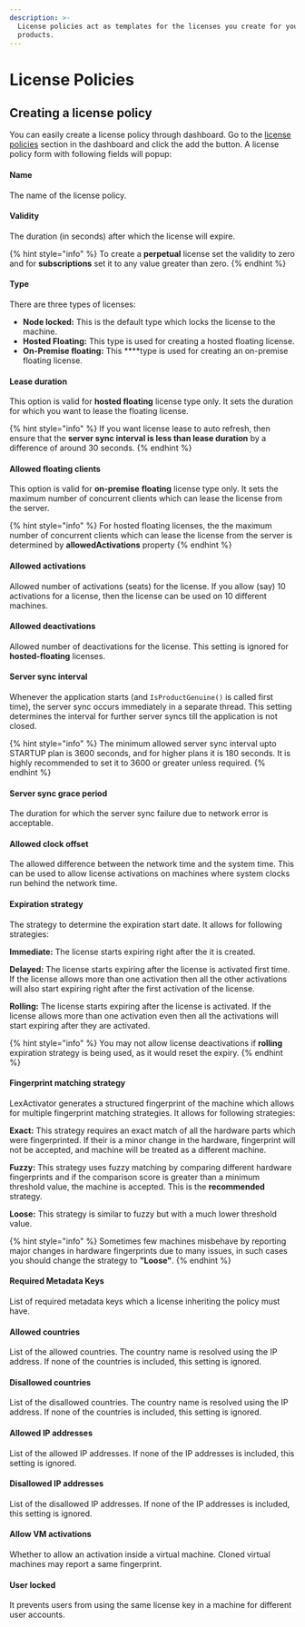 ```yaml
---
description: >-
  License policies act as templates for the licenses you create for your
  products.
---
```


# License Policies

## Creating a license policy

You can easily create a license policy through dashboard. Go to the [license policies](https://app.cryptlex.com/license-policies) section in the dashboard and click the add the button. A license policy form with following fields will popup: 

#### Name

The name of the license policy.

#### Validity

The duration \(in seconds\) after which the license will expire.

{% hint style="info" %}
To create a **perpetual** license set the validity to zero and for **subscriptions** set it to any value greater than zero.
{% endhint %}

#### Type

There are three types of licenses:

* **Node locked:** This is the default type which locks the license to the machine.
* **Hosted Floating:** This type is used for creating a hosted floating license.
* **On-Premise floating:** This ****type is used for creating an on-premise floating license.

#### Lease duration

This option is valid for **hosted floating** license type only. It sets the duration for which you want to lease the floating license.

{% hint style="info" %}
If you want license lease to auto refresh, then ensure that the **server sync interval is less than lease duration** by a difference of around 30 seconds.
{% endhint %}

#### Allowed floating clients

This option is valid for **on-premise** **floating** license type only. It sets the maximum number of concurrent clients which can lease the license from the server.

{% hint style="info" %}
For hosted floating licenses, the the maximum number of concurrent clients which can lease the license from the server is determined by **allowedActivations** property
{% endhint %}

#### Allowed activations

Allowed number of activations \(seats\) for the license. If you allow \(say\) 10 activations for a license, then the license can be used on 10 different machines.

#### Allowed deactivations

Allowed number of deactivations for the license. This setting is ignored for **hosted-floating** licenses.

#### Server sync interval

Whenever the application starts \(and `IsProductGenuine()` is called first time\), the server sync occurs immediately in a separate thread. This setting determines the interval for further server syncs till the application is not closed.

{% hint style="info" %}
The minimum allowed server sync interval upto STARTUP plan is 3600 seconds, and for higher plans it is 180 seconds. It is highly recommended to set it to 3600 or greater unless required.
{% endhint %}

#### Server sync grace period

The duration for which the server sync failure due to network error is acceptable.

#### Allowed clock offset

The allowed difference between the network time and the system time. This can be used to allow license activations on machines where system clocks run behind the network time.

#### Expiration strategy

The strategy to determine the expiration start date. It allows for following strategies:

**Immediate:** The license starts expiring right after the it is created.

**Delayed:** The license starts expiring after the license is activated first time. If the license allows more than one activation then all the other activations will also start expiring right after the first activation of the license.

**Rolling:** The license starts expiring after the license is activated. If the license allows more than one activation even then all the activations will start expiring after they are activated.

{% hint style="info" %}
You may not allow license deactivations if **rolling** expiration strategy is being used, as it would reset the expiry.
{% endhint %}

#### Fingerprint matching strategy

LexActivator generates a structured fingerprint of the machine which allows for multiple fingerprint matching strategies. It allows for following strategies:

**Exact:** This strategy requires an exact match of all the hardware parts which were fingerprinted. If their is a minor change in the hardware, fingerprint will not be accepted, and machine will be treated as a different machine.

**Fuzzy:**  This strategy uses fuzzy matching by comparing different hardware fingerprints and if the comparison score is greater than a minimum threshold value, the machine is accepted. This is the **recommended** strategy.

**Loose:** This strategy is similar to fuzzy but with a much lower threshold value.

{% hint style="info" %}
Sometimes few machines misbehave by reporting major changes in hardware fingerprints due to many issues, in such cases you should change the strategy to **"Loose"**.
{% endhint %}

#### Required Metadata Keys

List of required metadata keys which a license inheriting the policy must have.

#### Allowed countries

List of the allowed countries. The country name is resolved using the IP address. If none of the countries is included, this setting is ignored.

#### Disallowed countries

List of the disallowed countries. The country name is resolved using the IP address. If none of the countries is included, this setting is ignored.

#### Allowed IP addresses

List of the allowed IP addresses. If none of the IP addresses is included, this setting is ignored.

#### Disallowed IP addresses

List of the disallowed IP addresses. If none of the IP addresses is included, this setting is ignored.

#### Allow VM activations

Whether to allow an activation inside a virtual machine. Cloned virtual machines may report a same fingerprint.

#### User locked

It prevents users from using the same license key in a machine for different user accounts.

